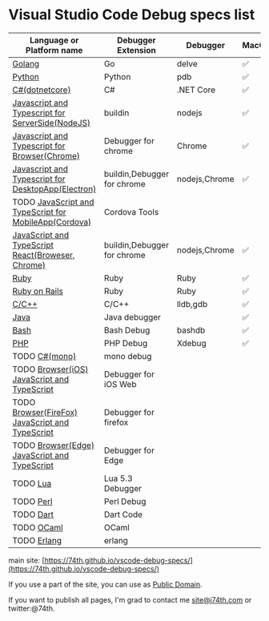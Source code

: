 <!-- vim: ts=2 sw=2 expandtab
-->
# Visual Studio Code Debug specs list

|Language or Platform name|Debugger Extension|Debugger|MacOS|Windows|Linux|
|---|---|---|---|---|---|
|[Golang](./golang)|Go|delve|✅|✅|✅|
|[Python](./python)|Python|pdb|✅|✅|✅|
|[C#(dotnetcore)](./csharp)|C#|.NET Core|✅|✅|✅|
|[Javascript and Typescript for ServerSide(NodeJS)](./javascript)|buildin|nodejs|✅|✅|✅|
|[Javascript and Typescript for Browser(Chrome)](./javascript_chrome)|Debugger for chrome|Chrome|✅|✅|✅|
|[Javascript and Typescript for DesktopApp(Electron)](./javascript_electron)|buildin,Debugger for chrome|nodejs,Chrome|✅|TODO|TODO|
|TODO [JavaScript and TypeScript for MobileApp(Cordova)](./javascript_cordova)|Cordova Tools|||||
|[JavaScript and TypeScript React(Broweser, Chrome)](./javascript_react)|buildin,Debugger for chrome|nodejs,Chrome|✅|TODO|TODO|
|[Ruby](./ruby)|Ruby|Ruby|✅|TODO|TODO|
|[Ruby on Rails](./ruby_rails)|Ruby|Ruby|✅|TODO|TODO|
|[C/C++](./cpp)|C/C++|lldb,gdb|✅|✅|✅|
|[Java](./java)|Java debugger||✅|HELP|✅|
|[Bash](./bash)|Bash Debug|bashdb|✅||✅|
|[PHP](./php)|PHP Debug|Xdebug|✅|✅|✅|
|TODO [C#(mono)](./csharp_mono)|mono debug|||||
|TODO [Browser(iOS) JavaScript and TypeScript](./javascript_ios)|Debugger for iOS Web|||||
|TODO [Browser(FireFox) JavaScript and TypeScript](./javascript_firefox)|Debugger for firefox|||||
|TODO [Browser(Edge) JavaScript and TypeScript](./javascript_edge)|Debugger for Edge|||||
|TODO [Lua](./Lua)|Lua 5.3 Debugger|||||
|TODO [Perl](./perl)|Perl Debug|||||
|TODO [Dart](./bash)|Dart Code|||||
|TODO [OCaml](./ocaml)|OCaml|||||
|TODO [Erlang](./erlang)|erlang|||||

main site: [https://74th.github.io/vscode-debug-specs/](https://74th.github.io/vscode-debug-specs/)

If you use a part of the site, you can use as [Public Domain](https://en.wikipedia.org/wiki/Public_domain).

If you want to publish all pages, I'm grad to contact me site@j74th.com or twitter:@74th.
